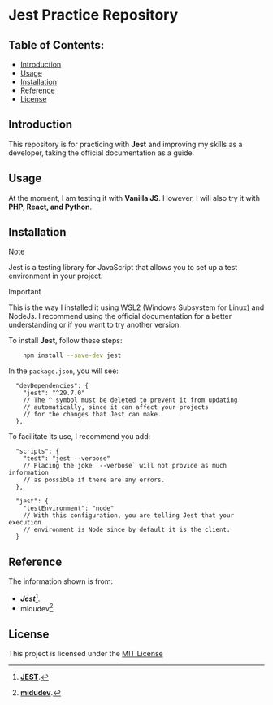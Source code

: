 # Jest Practice Repository

## Table of Contents:

- [Introduction](#introduction)
- [Usage](#usage)
- [Installation](#installation)
- [Reference](#reference)
- [License](#license)

## Introduction

This repository is for practicing with **Jest** and improving my skills as a developer, taking the official documentation as a guide.

## Usage

At the moment, I am testing it with **Vanilla JS**. However, I will also try it with **PHP, React, and Python**.

## Installation

> [!NOTE]
> Jest is a testing library for JavaScript that allows you to set up a test environment in your project.

> [!IMPORTANT]
> This is the way I installed it using WSL2 (Windows Subsystem for Linux) and NodeJs. I recommend using the official documentation for a better understanding or if you want to try another version.

To install **Jest**, follow these steps:

```bash
    npm install --save-dev jest
```

In the `package.json`, you will see:

```
  "devDependencies": {
    "jest": "^29.7.0"
    // The ^ symbol must be deleted to prevent it from updating
    // automatically, since it can affect your projects
    // for the changes that Jest can make.
  },
```

To facilitate its use, I recommend you add:

```
  "scripts": {
    "test": "jest --verbose"
    // Placing the joke `--verbose` will not provide as much information
    // as possible if there are any errors.
  },

  "jest": {
    "testEnvironment": "node"
    // With this configuration, you are telling Jest that your execution
    // environment is Node since by default it is the client.
  }
```

## Reference

The information shown is from:

- **_Jest_**[^1].
- midudev[^2].

[^1]: [**JEST**](https://jestjs.io/).
[^2]: [**midudev**](https://www.youtube.com/watch?v=_DzBez4qMi0).

## License

This project is licensed under the [MIT License](LICENSE)
